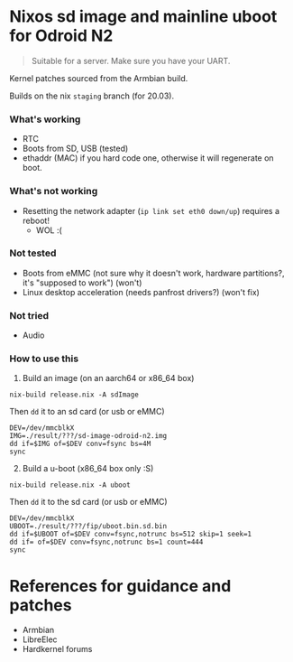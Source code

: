 # Nixos sd image and mainline uboot for Odroid N2

> Suitable for a server. Make sure you have your UART.

Kernel patches sourced from the Armbian build.

Builds on the nix `staging` branch (for 20.03).

### What's working

- RTC
- Boots from SD, USB (tested)
- ethaddr (MAC) if you hard code one, otherwise it will regenerate on boot.

### What's not working

- Resetting the network adapter (`ip link set eth0 down/up`) requires a reboot!
	- WOL :(

### Not tested

- Boots from eMMC (not sure why it doesn't work, hardware partitions?, it's "supposed to work") (won't)
- Linux desktop acceleration (needs panfrost drivers?) (won't fix)

### Not tried

- Audio

### How to use this

1. Build an image (on an aarch64 or x86_64 box)

`nix-build release.nix -A sdImage`

Then `dd` it to an sd card (or usb or eMMC)

```
DEV=/dev/mmcblkX
IMG=./result/???/sd-image-odroid-n2.img
dd if=$IMG of=$DEV conv=fsync bs=4M
sync
```

2. Build a u-boot (x86_64 box only :S)

`nix-build release.nix -A uboot`

Then `dd` it to the sd card (or usb or eMMC)

```
DEV=/dev/mmcblkX
UBOOT=./result/???/fip/uboot.bin.sd.bin
dd if=$UBOOT of=$DEV conv=fsync,notrunc bs=512 skip=1 seek=1
dd if= of=$DEV conv=fsync,notrunc bs=1 count=444
sync
```

# References for guidance and patches

- Armbian
- LibreElec
- Hardkernel forums

